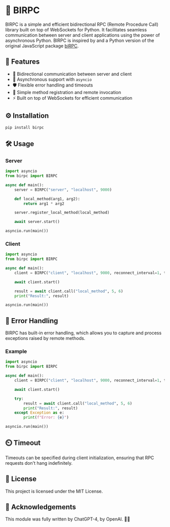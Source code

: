 # 🔄 BIRPC

BIRPC is a simple and efficient bidirectional RPC (Remote Procedure Call) library built on top of WebSockets for Python. It facilitates seamless communication between server and client applications using the power of asynchronous Python. BIRPC is inspired by and a Python version of the original JavaScript package [biRPC](https://www.npmjs.com/package/birpc).

## 🌟 Features

- 🔄 Bidirectional communication between server and client
- 🚀 Asynchronous support with `asyncio`
- 🛡️ Flexible error handling and timeouts
- 📌 Simple method registration and remote invocation
- ⚡ Built on top of WebSockets for efficient communication

## ⚙️ Installation

```bash
pip install birpc
```

## 🛠️ Usage

### Server

```python
import asyncio
from birpc import BIRPC

async def main():
    server = BIRPC("server", "localhost", 9000)

    def local_method(arg1, arg2):
        return arg1 * arg2

    server.register_local_method(local_method)

    await server.start()

asyncio.run(main())
```

### Client

```python
import asyncio
from birpc import BIRPC

async def main():
    client = BIRPC("client", "localhost", 9000, reconnect_interval=1, timeout=2)

    await client.start()

    result = await client.call("local_method", 5, 6)
    print("Result:", result)

asyncio.run(main())
```

## 🔧 Error Handling

BIRPC has built-in error handling, which allows you to capture and process exceptions raised by remote methods.

### Example

```python
import asyncio
from birpc import BIRPC

async def main():
    client = BIRPC("client", "localhost", 9000, reconnect_interval=1, timeout=2)

    await client.start()

    try:
        result = await client.call("local_method", 5, 6)
        print("Result:", result)
    except Exception as e:
        print(f"Error: {e}")

asyncio.run(main())
```

## ⏲️ Timeout

Timeouts can be specified during client initialization, ensuring that RPC requests don't hang indefinitely.

## 📄 License

This project is licensed under the MIT License.

## 🙌 Acknowledgements

This module was fully written by ChatGPT-4, by OpenAI. 🤖💬